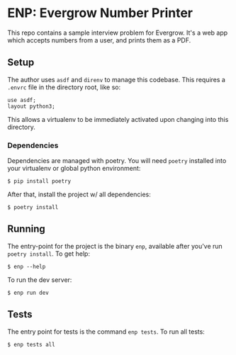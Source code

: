 # ENP: Evergrow Number Printer

This repo contains a sample interview problem for Evergrow.
It's a web app which accepts numbers from a user, and prints them as a PDF.

## Setup

The author uses `asdf` and `direnv` to manage this codebase.
This requires a `.envrc` file in the directory root, like so:

```
use asdf;
layout python3;
```

This allows a virtualenv to be immediately activated upon changing into this directory.

### Dependencies

Dependencies are managed with poetry.
You will need `poetry` installed into your virtualenv or global python environment:

```
$ pip install poetry
```

After that, install the project w/ all dependencies:

```
$ poetry install
```

## Running

The entry-point for the project is the binary `enp`, available after you've run `poetry install`.
To get help:

```
$ enp --help
```

To run the dev server:

```
$ enp run dev
```

## Tests

The entry point for tests is the command `enp tests`.
To run all tests:

```
$ enp tests all
```
